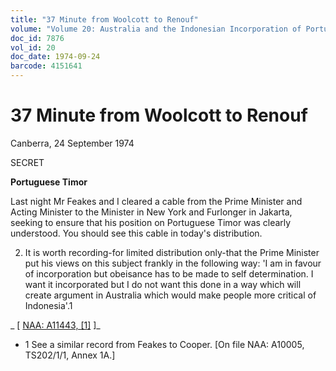 ```yaml
---
title: "37 Minute from Woolcott to Renouf"
volume: "Volume 20: Australia and the Indonesian Incorporation of Portuguese Timor, 1974-1976"
doc_id: 7876
vol_id: 20
doc_date: 1974-09-24
barcode: 4151641
---
```


# 37 Minute from Woolcott to Renouf

Canberra, 24 September 1974

SECRET

**Portuguese Timor**

Last night Mr Feakes and I cleared a cable from the Prime Minister and Acting Minister to the Minister in New York and Furlonger in Jakarta, seeking to ensure that his position on Portuguese Timor was clearly understood. You should see this cable in today's distribution.

  2. It is worth recording-for limited distribution only-that the Prime Minister put his views on this subject frankly in the following way: 'I am in favour of incorporation but obeisance has to be made to self determination. I want it incorporated but I do not want this done in a way which will create argument in Australia which would make people more critical of Indonesia'.1



_ [ [NAA: A11443, [1]](http://www.naa.gov.au/cgi-bin/Search?O=I&Number=4151641) ]_

  * 1 See a similar record from Feakes to Cooper. [On file NAA: A10005, TS202/1/1, Annex 1A.]



